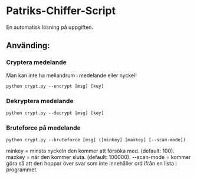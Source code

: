 # Patriks-Chiffer-Script
En automatisk lösning på uppgiften.

Använding:
------
### Cryptera medelande
Man kan inte ha mellandrum i medelande eller nyckel!
```
python crypt.py --encrypt [msg] [key]
```

### Dekryptera medelande
```
python crypt.py --decrypt [msg] [key]
```

### Bruteforce på medelande
```
python crypt.py --bruteforce [msg] ([minkey] [maxkey] [--scan-mode])
```
minkey = minsta nyckeln den kommer att försöka med. (default: 100).
maxkey = när den kommer sluta. (default: 100000).
--scan-mode = kommer göra så att den hoppar över svar som inte innehåller ord ifrån en lista i programmet.
